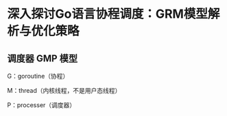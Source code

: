 # 深入探讨Go语言协程调度：GRM模型解析与优化策略


## 调度器 GMP 模型
G：goroutine（协程）

M：thread（内核线程，不是用户态线程）

P：processer（调度器）
